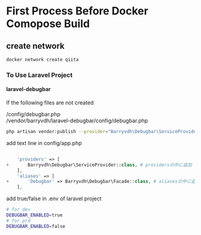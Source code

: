# First Process Before Docker Comopose Build

## create network

```bash
docker network create qiita
```

### To Use Laravel Project

#### laravel-debugbar

If the following files are not created

/config/debugbar.php  
/vendor/barryvdh/laravel-debugbar/config/debugbar.php


```bash
php artisan vendor:publish --provider="Barryvdh\Debugbar\ServiceProvider"
```

add text line in config/app.php

```php

    'providers' => [
+       Barryvdh\Debugbar\ServiceProvider::class, # providersの中に追加
    ],
    'aliases' => [
+       'Debugbar' => Barryvdh\Debugbar\Facade::class, # aliasesの中に追加
    ],
```


add true/false in .env of laravel project

```bash
# for dev
DEBUGBAR_ENABLED=true
# for prd
DEBUGBAR_ENABLED=false
```

